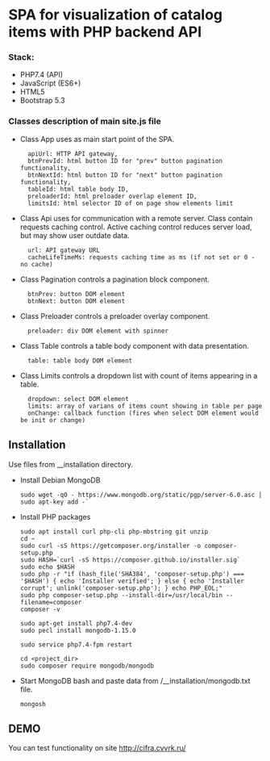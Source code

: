# SPA for visualization of catalog items with PHP backend API
### Stack:
* PHP7.4 (API)
* JavaScript (ES6+)
* HTML5
* Bootstrap 5.3

### Classes description of main site.js file

* Class App uses as main start point of the SPA.
  ```
    apiUrl: HTTP API gateway,
    btnPrevId: html button ID for "prev" button pagination functionality,
    btnNextId: html button ID for "next" button pagination functionality,
    tableId: html table body ID,
    preloaderId: html preloader overlap element ID,
    limitsId: html selector ID of on page show elements limit
  ```

* Class Api uses for communication with a remote server.
  Class contain requests caching control. Active caching control reduces server load,
  but may show user outdate data.
  
  ```
    url: API gateway URL
    cacheLifeTimeMs: requests caching time as ms (if not set or 0 - no cache) 
  ```
  
* Class Pagination controls a pagination block component.
  ```
    btnPrev: button DOM element
    btnNext: button DOM element
  ```

* Class Preloader controls a preloader overlay component.
  ```
    preloader: div DOM element with spinner
  ```

* Class Table controls a table body component with data presentation.
  ```
    table: table body DOM element
  ```

* Class Limits controls a dropdown list with count of items appearing in a table.
  ```
    dropdown: select DOM element
    limits: array of varians of items count showing in table per page
    onChange: callback function (fires when select DOM element would be init or change)
  ```
  
## Installation

Use files from __installation directory.

* Install Debian MongoDB
    ```
    sudo wget -qO - https://www.mongodb.org/static/pgp/server-6.0.asc | sudo apt-key add -`
    ```

* Install PHP packages 
    ```
    sudo apt install curl php-cli php-mbstring git unzip
    cd ~
    sudo curl -sS https://getcomposer.org/installer -o composer-setup.php
    sudo HASH=`curl -sS https://composer.github.io/installer.sig`
    sudo echo $HASH
    sudo php -r "if (hash_file('SHA384', 'composer-setup.php') === '$HASH') { echo 'Installer verified'; } else { echo 'Installer corrupt'; unlink('composer-setup.php'); } echo PHP_EOL;"
    sudo php composer-setup.php --install-dir=/usr/local/bin --filename=composer
    composer -v
    
    sudo apt-get install php7.4-dev
    sudo pecl install mongodb-1.15.0
    
    sudo service php7.4-fpm restart
    
    cd <project_dir>
    sudo composer require mongodb/mongodb
    ```
  
* Start MongoDB bash and paste data from /__installation/mongodb.txt file.
    ```
    mongosh
    ```

## DEMO
You can test functionality on site http://cifra.cvvrk.ru/ 
